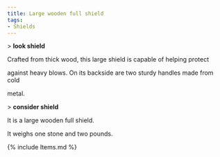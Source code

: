 ```yaml
---
title: Large wooden full shield
tags:
- Shields
---
```


\> **look shield**

Crafted from thick wood, this large shield is capable of helping protect

against heavy blows. On its backside are two sturdy handles made from
cold

metal.

\> **consider shield**

It is a large wooden full shield.

It weighs one stone and two pounds.

{% include Items.md %}
